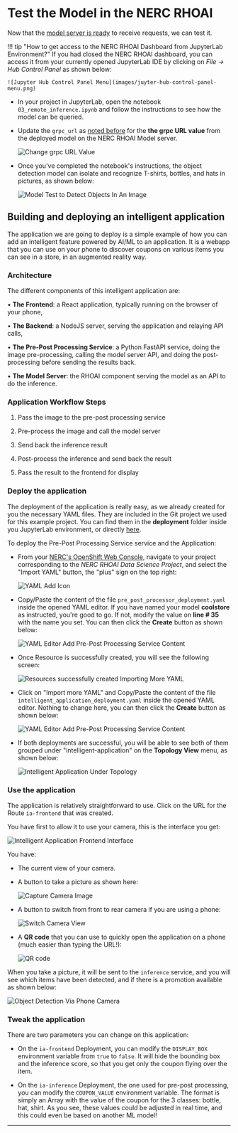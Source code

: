 # Test the Model in the NERC RHOAI

Now that the [model server is ready](model-serving-in-the-rhoai.md) to receive requests,
we can test it.

!!! tip "How to get access to the NERC RHOAI Dashboard from JupyterLab Environment?"
    If you had closed the NERC RHOAI dashboard, you can access it from your currently
    opened JupyterLab IDE by clicking on *File -> Hub Control Panel* as shown below:

    ![Jupyter Hub Control Panel Menu](images/juyter-hub-control-panel-menu.png)

- In your project in JupyterLab, open the notebook `03_remote_inference.ipynb` and
follow the instructions to see how the model can be queried.

- Update the `grpc_url` as [noted before](model-serving-in-the-rhoai.md#deploy-the-model)
for the **the grpc URL value** from the deployed model on the NERC RHOAI Model server.

    ![Change grpc URL Value](images/change-grpc-url-value.png)

- Once you've completed the notebook's instructions, the object detection model
can isolate and recognize T-shirts, bottles, and hats in pictures, as shown below:

    ![Model Test to Detect Objects In An Image](images/model-test-object-detection.png)

## Building and deploying an intelligent application

The application we are going to deploy is a simple example of how you can add an
intelligent feature powered by AI/ML to an application. It is a webapp that you
can use on your phone to discover coupons on various items you can see in a store,
in an augmented reality way.

### Architecture

The different components of this intelligent application are:

• **The Frontend**: a React application, typically running on the browser of your
phone,

• **The Backend**: a NodeJS server, serving the application and relaying API calls,

• **The Pre-Post Processing Service**: a Python FastAPI service, doing the image
pre-processing, calling the model server API, and doing the post-processing before
sending the results back.

• **The Model Server**: the RHOAI component serving the model as an API to do
the inference.

### Application Workflow Steps

1. Pass the image to the pre-post processing service

2. Pre-process the image and call the model server

3. Send back the inference result

4. Post-process the inference and send back the result

5. Pass the result to the frontend for display

### Deploy the application

The deployment of the application is really easy, as we already created for you
the necessary YAML files. They are included in the Git project we used for this
example project. You can find them in the **deployment** folder inside you JupyterLab
environment, or directly [here](https://github.com/nerc-project/nerc_rhoai_mlops/tree/main/deployment).

To deploy the Pre-Post Processing Service service and the Application:

- From your [NERC's OpenShift Web Console](https://console.apps.shift.nerc.mghpcc.org/),
navigate to your project corresponding to the *NERC RHOAI Data Science Project*,
and select the "Import YAML" button, the "plus" sign on the top right:

    ![YAML Add Icon](images/yaml-upload-plus-icon.png)

- Copy/Paste the content of the file `pre_post_processor_deployment.yaml` inside
the opened YAML editor. If you have named your model **coolstore** as instructed,
you're good to go. If not, modify the value on **line # 35** with the name you set.
You can then click the **Create** button as shown below:

    ![YAML Editor Add Pre-Post Processing Service Content](images/pre_post_processor_deployment-yaml-content.png)

- Once Resource is successfully created, you will see the following screen:

    ![Resources successfully created Importing More YAML](images/yaml-import-new-content.png)

- Click on "Import more YAML" and Copy/Paste the content of the file `intelligent_application_deployment.yaml` inside the opened YAML editor. Nothing to change here, you can then click the **Create**
button as shown below:

    ![YAML Editor Add Pre-Post Processing Service Content](images/intelligent_application_deployment-yaml-content.png)

- If both deployments are successful, you will be able to see both of them grouped
under "intelligent-application" on the **Topology View** menu, as shown below:

    ![Intelligent Application Under Topology](images/intelligent_application-topology.png)

### Use the application

The application is relatively straightforward to use. Click on the URL for the
Route `ia-frontend` that was created.

You have first to allow it to use your camera, this is the interface you get:

![Intelligent Application Frontend Interface](images/intelligent-application-frontend-interface.png)

You have:

- The current view of your camera.

- A button to take a picture as shown here:

    ![Capture Camera Image](images/capture-camera-image.png)

- A button to switch from front to rear camera if you are using a phone:

    ![Switch Camera View](images/switch-camera-view.png)

- A **QR code** that you can use to quickly open the application on a phone
(much easier than typing the URL!):

    ![QR code](images/QR-code.png)

When you take a picture, it will be sent to the `inference` service, and you will
see which items have been detected, and if there is a promotion available as shown
below:

![Object Detection Via Phone Camera](images/object-detection-via-phone.jpg)

### Tweak the application

There are two parameters you can change on this application:

- On the `ia-frontend` Deployment, you can modify the `DISPLAY_BOX` environment
variable from `true` to `false`. It will hide the bounding box and the inference
score, so that you get only the coupon flying over the item.

- On the `ia-inference` Deployment, the one used for pre-post processing, you can
modify the `COUPON_VALUE` environment variable. The format is simply an Array
with the value of the coupon for the 3 classes: bottle, hat, shirt. As you see,
these values could be adjusted in real time, and this could even be based on another
ML model!

---
